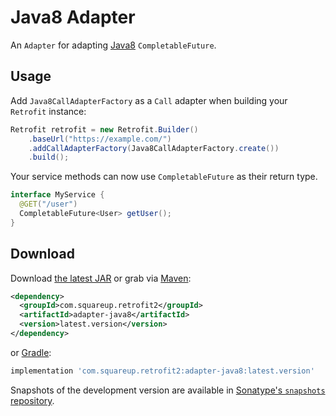 Java8 Adapter
==============

An `Adapter` for adapting [Java8][1] `CompletableFuture`.


Usage
-----

Add `Java8CallAdapterFactory` as a `Call` adapter when building your `Retrofit` instance:
```java
Retrofit retrofit = new Retrofit.Builder()
    .baseUrl("https://example.com/")
    .addCallAdapterFactory(Java8CallAdapterFactory.create())
    .build();
```

Your service methods can now use `CompletableFuture` as their return type.
```java
interface MyService {
  @GET("/user")
  CompletableFuture<User> getUser();
}
```


Download
--------

Download [the latest JAR][2] or grab via [Maven][3]:
```xml
<dependency>
  <groupId>com.squareup.retrofit2</groupId>
  <artifactId>adapter-java8</artifactId>
  <version>latest.version</version>
</dependency>
```
or [Gradle][3]:
```groovy
implementation 'com.squareup.retrofit2:adapter-java8:latest.version'
```

Snapshots of the development version are available in [Sonatype's `snapshots` repository][snap].



 [1]: http://www.oracle.com/technetwork/java/javase/jdk-8-readme-2095712.html
 [2]: https://search.maven.org/remote_content?g=com.squareup.retrofit2&a=adapter-java8&v=LATEST
 [3]: http://search.maven.org/#search%7Cga%7C1%7Cg%3A%22com.squareup.retrofit2%22%20a%3A%22adapter-java8%22
 [snap]: https://oss.sonatype.org/content/repositories/snapshots/
